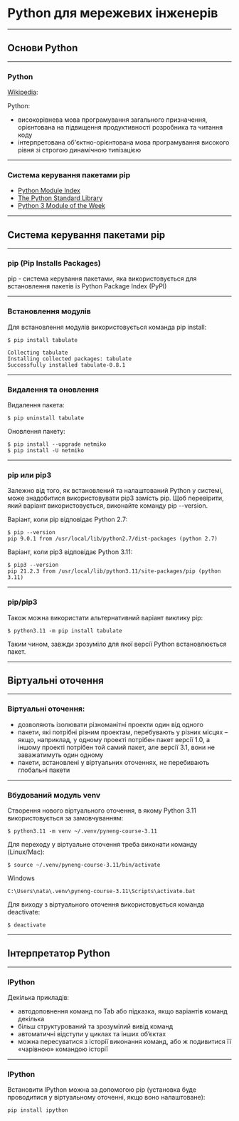 # Python для мережевих інженерів

---

## Основи Python

---

### Python

[Wikipedia](https://uk.wikipedia.org/wiki/Python):

Python:

* високорівнева мова програмування загального призначення, орієнтована на підвищення продуктивності розробника та читання коду
* інтерпретована об'єктно-орієнтована мова програмування високого рівня зі строгою динамічною типізацією

---

### Система керування пакетами pip

* [Python Module Index](https://docs.python.org/3/py-modindex.html)
* [The Python Standard Library](https://docs.python.org/3/library/index.html)
* [Python 3 Module of the Week](https://pymotw.com/3/)

---
## Система керування пакетами pip

---
### pip (Pip Installs Packages)

pip - система керування пакетами, яка використовується для встановлення пакетів із Python Package Index (PyPI)


---
### Встановлення модулів

Для встановлення модулів використовується команда pip install:
```
$ pip install tabulate

Collecting tabulate
Installing collected packages: tabulate
Successfully installed tabulate-0.8.1
```
---
### Видалення та оновлення

Видалення пакета:

```
$ pip uninstall tabulate
```

Оновлення пакету:
```
$ pip install --upgrade netmiko
$ pip install -U netmiko
```

---
### pip или pip3

Залежно від того, як встановлений та налаштований Python у системі, може
знадобитися використовувати pip3 замість pip. Щоб перевірити, який варіант
використовується, виконайте команду pip --version.

Варіант, коли pip відповідає Python 2.7:

```
$ pip --version
pip 9.0.1 from /usr/local/lib/python2.7/dist-packages (python 2.7)
```

Варіант, коли pip3 відповідає Python 3.11:

```
$ pip3 --version
pip 21.2.3 from /usr/local/lib/python3.11/site-packages/pip (python 3.11)
```

---
### pip/pip3

Також можна використати альтернативний варіант виклику pip:

```
$ python3.11 -m pip install tabulate
```

Таким чином, завжди зрозуміло для якої версії Python встановлюється пакет.


---
## Віртуальні оточення

---
### Віртуальні оточення:

* дозволяють ізолювати різноманітні проекти один від одного
* пакети, які потрібні різним проектам, перебувають у різних місцях – якщо,
  наприклад, у одному проекті потрібен пакет версії 1.0, а іншому проекті
  потрібен той самий пакет, але версії 3.1, вони не заважатимуть один одному
* пакети, встановлені у віртуальних оточеннях, не перебивають глобальні пакети

---
### Вбудований модуль venv

Створення нового віртуального оточення, в якому Python 3.11 використовується за замовчуванням:
```
$ python3.11 -m venv ~/.venv/pyneng-course-3.11
```

Для переходу у віртуальне оточення треба виконати команду (Linux/Mac):
```
$ source ~/.venv/pyneng-course-3.11/bin/activate
```

Windows
```
C:\Users\nata\.venv\pyneng-course-3.11\Scripts\activate.bat
```

Для виходу з віртуального оточення використовується команда deactivate:

```
$ deactivate
```


---
## Інтерпретатор Python

---
### IPython

Декілька прикладів:

* автодоповнення команд по Tab або підказка, якщо варіантів команд декілька
* більш структурований та зрозумілий вивід команд
* автоматичні відступи у циклах та інших об’єктах
* можна пересуватися з історії виконання команд, або ж подивитися її «чарівною» командою історії

---
### IPython

Встановити IPython можна за допомогою pip (установка буде проводитися у віртуальному оточенні, якщо воно налаштоване):

```
pip install ipython
```

